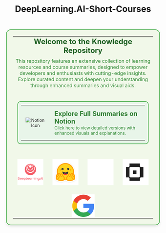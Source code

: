 <h1 align="center">DeepLearning.AI-Short-Courses</h1>

<br>

<div align="center">
  <div style="animation: fadeIn 1.5s ease-in-out;">
    <table style="border: 2px solid #4caf50; border-radius: 15px; padding: 20px; background-color: #f1f8e9; max-width: 800px; box-shadow: 0 4px 8px rgba(0, 0, 0, 0.1);">
      <!-- Title Section -->
      <tr>
        <td align="center" colspan="3">
          <h1 style="color: #1b5e20; margin: 0; font-size: 24px;">Welcome to the Knowledge Repository</h1>
          <p style="color: #388e3c; margin: 10px 0; font-size: 16px;">
            This repository features an extensive collection of learning resources and course summaries, designed to empower developers and enthusiasts with cutting-edge insights. 
            <br>Explore curated content and deepen your understanding through enhanced summaries and visual aids.
          </p>
        </td>
      </tr>
      <!-- Notion Link Section -->
      <tr>
        <td align="center" colspan="3" style="padding: 15px;">
          <a href="https://basel-workspace.notion.site/Short-Courses-16949007fa2680048de4e7503bc5ec37" target="_blank" style="text-decoration: none;">
            <table style="border: 2px solid #4caf50; border-radius: 10px; padding: 10px; background-color: #e8f5e9; display: inline-block;">
              <tr>
                <td align="center" style="padding: 15px;">
                  <img src="https://upload.wikimedia.org/wikipedia/commons/e/e9/Notion-logo.svg" alt="Notion Icon" width="50">
                </td>
                <td style="padding: 15px; text-align: left;">
                  <h2 style="margin: 0; color: #2e7d32;">Explore Full Summaries on Notion</h2>
                  <p style="margin: 0; font-size: 14px; color: #388e3c;">Click here to view detailed versions with enhanced visuals and explanations.</p>
                </td>
              </tr>
            </table>
          </a>
        </td>
      </tr>
      <!-- Logo Section -->
      <tr>
        <td align="center" colspan="3">
          <div style="display: flex; justify-content: center; flex-wrap: wrap; gap: 30px; margin-top: 15px;">
            <img src="assets/deeplearningai.png" alt="DeepLearning.AI Logo" height="85" style="transition: transform 0.3s ease, filter 0.3s ease;" onmouseover="this.style.transform='scale(1.1)'; this.style.filter='brightness(1.2)';" onmouseout="this.style.transform='scale(1)'; this.style.filter='brightness(1)';">
            <img src="assets/hf.png" alt="HuggingFace Logo" height="85" style="transition: transform 0.3s ease, filter 0.3s ease;" onmouseover="this.style.transform='scale(1.1)'; this.style.filter='brightness(1.2)';" onmouseout="this.style.transform='scale(1)'; this.style.filter='brightness(1)';">
            <img src="assets/openai.png" alt="OpenAI Logo" height="85" style="transition: transform 0.3s ease, filter 0.3s ease;" onmouseover="this.style.transform='scale(1.1)'; this.style.filter='brightness(1.2)';" onmouseout="this.style.transform='scale(1)'; this.style.filter='brightness(1)';">
            <img src="assets/letta.png" alt="Letta Logo" height="85" style="transition: transform 0.3s ease, filter 0.3s ease;" onmouseover="this.style.transform='scale(1.1)'; this.style.filter='brightness(1.2)';" onmouseout="this.style.transform='scale(1)'; this.style.filter='brightness(1)';">
            <img src="assets/google.png" alt="Google Logo" height="75" style="transition: transform 0.3s ease, filter 0.3s ease;" onmouseover="this.style.transform='scale(1.1)'; this.style.filter='brightness(1.2)';" onmouseout="this.style.transform='scale(1)'; this.style.filter='brightness(1)';">
          </div>
        </td>
      </tr>
    </table>
  </div>
</div>
